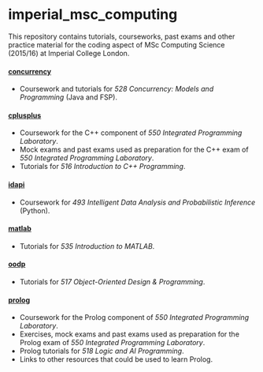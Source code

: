 # imperial_msc_computing

This repository contains tutorials, courseworks, past exams and other
practice material for the coding aspect of MSc Computing Science (2015/16) at
Imperial College London.

#### [concurrency](concurrency)

- Coursework and tutorials for _528 Concurrency: Models and Programming_ (Java and FSP).

#### [cplusplus](cplusplus)

- Coursework for the C++ component of _550 Integrated Programming Laboratory_.
- Mock exams and past exams used as preparation for the C++ exam of _550 Integrated Programming Laboratory_.
- Tutorials for _516 Introduction to C++ Programming_.

#### [idapi](idapi)

- Coursework for _493 Intelligent Data Analysis and Probabilistic Inference_ (Python).

#### [matlab](matlab)

- Tutorials for _535 Introduction to MATLAB_.

#### [oodp](oodp)

- Tutorials for _517 Object-Oriented Design & Programming_.

#### [prolog](prolog)

- Coursework for the Prolog component of _550 Integrated Programming Laboratory_.
- Exercises, mock exams and past exams used as preparation for the Prolog exam of _550 Integrated Programming Laboratory_.
- Prolog tutorials for _518 Logic and AI Programming_.
- Links to other resources that could be used to learn Prolog.
